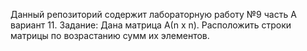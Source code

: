 Данный репозиторий содержит лабораторную работу №9 часть А вариант 11. 
Задание:
Дана матрица А(n x n). Расположить строки матрицы по
возрастанию сумм их элементов.
